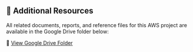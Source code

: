 ## 🔗 Additional Resources

All related documents, reports, and reference files for this AWS project are available in the Google Drive folder below:

📁 [View Google Drive Folder](https://drive.google.com/drive/u/0/folders/18fmKjgLA8OFNMqCMs62jM4_IFpDjkNi9)
